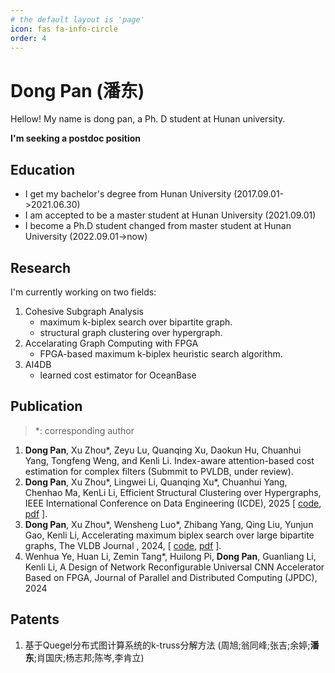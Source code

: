 ```yaml
---
# the default layout is 'page'
icon: fas fa-info-circle
order: 4
---
```


# Dong Pan (潘东)
Hellow! My name is dong pan, a Ph. D student at Hunan university.

**I'm seeking a postdoc position**

## Education
- I get my bachelor's degree from Hunan University (2017.09.01->2021.06.30)
- I am accepted to be a master student at Hunan University (2021.09.01)
- I become a Ph.D student changed from master student at Hunan University (2022.09.01->now)

## Research
I'm currently working on two fields:
1. Cohesive Subgraph Analysis
   - maximum k-biplex search over bipartite graph.
   - structural graph clustering over hypergraph.
2. Accelarating Graph Computing with FPGA
   - FPGA-based maximum k-biplex heuristic search algorithm.
3. AI4DB
   - learned cost estimator for OceanBase

## Publication
> \*: corresponding author

1. **Dong Pan**, Xu Zhou\*, Zeyu Lu, Quanqing Xu, Daokun Hu, Chuanhui Yang, Tongfeng Weng, and Kenli Li. Index-aware attention-based cost estimation for complex filters \(Submmit to PVLDB, under review\).
2. **Dong Pan**, Xu Zhou\*, Lingwei Li, Quanqing Xu\*, Chuanhui Yang, Chenhao Ma, KenLi Li, Efficient Structural Clustering over Hypergraphs, IEEE International Conference on Data Engineering \(ICDE\), 2025 \[ [code](https://github.com/pardon-hnu/Hyper-SCAN), [pdf](https://www.computer.org/csdl/proceedings-article/icde/2025/360300d480/26FZBLZdp1m) \].
3. **Dong Pan**, Xu Zhou\*, Wensheng Luo\*, Zhibang Yang, Qing Liu, Yunjun Gao, Kenli Li, Accelerating maximum biplex search over large bipartite graphs, The VLDB Journal , 2024, \[ [code](https://github.com/pardon-hnu/Maximum-Biplex-Search), [pdf](https://link.springer.com/article/10.1007/s00778-024-00882-9) \].
4. Wenhua Ye, Huan Li, Zemin Tang\*, Huilong Pi, **Dong Pan**, Guanliang Li, Kenli Li, A Design of Network Reconfigurable Universal CNN Accelerator Based on FPGA, Journal of Parallel and Distributed Computing \(JPDC\), 2024

## Patents
1. 基于Quegel分布式图计算系统的k-truss分解方法 (周旭;翁同峰;张吉;余婷;**潘东**;肖国庆;杨志邦;陈岑,李肯立)